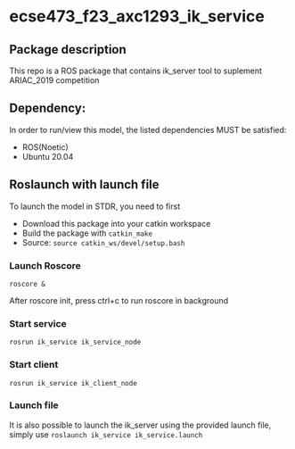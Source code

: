 # ecse473_f23_axc1293_ik_service

## Package description
This repo is a ROS package that contains ik_server tool to suplement ARIAC_2019 competition

## Dependency:
In order to run/view this model, the listed dependencies MUST be satisfied:
-  ROS(Noetic)
-  Ubuntu 20.04

## Roslaunch with launch file
To launch the model in STDR, you need to first
- Download this package into your catkin workspace
- Build the package with `catkin_make`
- Source: `source catkin_ws/devel/setup.bash`

### Launch Roscore

`roscore &`

After roscore init, press ctrl+c to run roscore in background

### Start service

`rosrun ik_service ik_service_node`
 
### Start client

 `rosrun ik_service ik_client_node`

### Launch file

It is also possible to launch the ik_server using the provided launch file, simply use
`roslaunch ik_service ik_service.launch`


